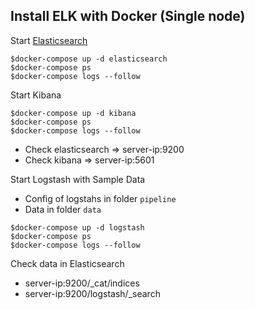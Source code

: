 ## Install ELK with Docker (Single node)

Start [Elasticsearch](https://www.elastic.co/guide/en/elasticsearch/reference/current/docker.html)
```
$docker-compose up -d elasticsearch
$docker-compose ps
$docker-compose logs --follow
```

Start Kibana
```
$docker-compose up -d kibana
$docker-compose ps
$docker-compose logs --follow
```

* Check elasticsearch => server-ip:9200
* Check kibana => server-ip:5601

Start Logstash with Sample Data
* Config of logstahs in folder `pipeline`
* Data in folder `data`
```
$docker-compose up -d logstash
$docker-compose ps
$docker-compose logs --follow
```

Check data in Elasticsearch
* server-ip:9200/_cat/indices
* server-ip:9200/logstash/_search
